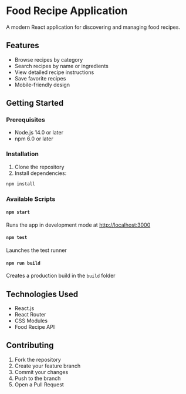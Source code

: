 # Food Recipe Application

A modern React application for discovering and managing food recipes.

## Features

- Browse recipes by category
- Search recipes by name or ingredients
- View detailed recipe instructions
- Save favorite recipes
- Mobile-friendly design

## Getting Started

### Prerequisites

- Node.js 14.0 or later
- npm 6.0 or later

### Installation

1. Clone the repository
2. Install dependencies:
```bash
npm install
```

### Available Scripts

#### `npm start`
Runs the app in development mode at [http://localhost:3000](http://localhost:3000)

#### `npm test`
Launches the test runner

#### `npm run build`
Creates a production build in the `build` folder

## Technologies Used

- React.js
- React Router
- CSS Modules
- Food Recipe API

## Contributing

1. Fork the repository
2. Create your feature branch
3. Commit your changes
4. Push to the branch
5. Open a Pull Request


